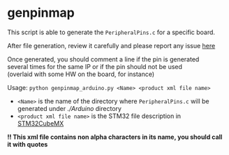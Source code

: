 # genpinmap

This script is able to generate the `PeripheralPins.c` for a specific board.

After file generation, review it carefully and please report any issue
[here](https://github.com/stm32duino/Arduino_Tools/issues)

Once generated, you should comment a line if the pin is generated<br>
several times for the same IP or if the pin should not be used<br>
(overlaid with some HW on the board, for instance)

Usage: `python genpinmap_arduino.py <Name> <product xml file name>`
   - `<Name>` is the name of the directory where `PeripheralPins.c` will be generated under _./Arduino_ directory
   - `<product xml file name>` is the STM32 file description in [STM32CubeMX](http://www.st.com/en/development-tools/stm32cubemx.html)

**!! This xml file contains non alpha characters in its name, you should call it with quotes**
